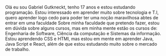 Olá eu sou Gabriel Gutkneckt, tenho 17 anos e estou estudando programação.
Estou interessado em aprender muito sobre tecnologia e T.I, quero aprender logo cedo para poder ter uma noção maravilhosa abtes de entrar em uma faculdade
Sobre minha faculdade que pretendo fazer, estou em dúvida sobre alguns cursos, mas em minha mente estão os cursos de: Engenharia de Software, Ciência da computação e Sistemas da informação.
Estou aprendendo CSS e HTMl, mas estou em mente em aprender Java, Java Script e React, além de que estou estudando muito sobre o mercado de trabalho.
